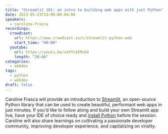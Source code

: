 ```yaml
---
title: "Streamlit 101: an intro to building web apps with just Python"
date: 2023-05-23T13:00:00-04:00
speakers:
  - caroline-frasca
recordings:
  crowdcast:
    url: https://www.crowdcast.io/c/streamlit-python-web
    start_time: "00:00"
  youtube:
    url: https://youtu.be/xaYYc4IMuG4
    length: "20:46"
categories:
  - webdev
tags:
  - python
  - webdev
draft: false
---
```


Caroline Frasca will provide an introduction to [Streamlit](https://streamlit.io/), an open-source Python library that can be used to create beautiful, performant web apps in just minutes. If you'd like to follow along and build your own Streamlit app live, have your IDE of choice ready and [install Python](https://www.python.org/downloads/) before the session. Caroline will also share learnings on cultivating a passionate developer community, improving developer experience, and capitalizing on virality.
